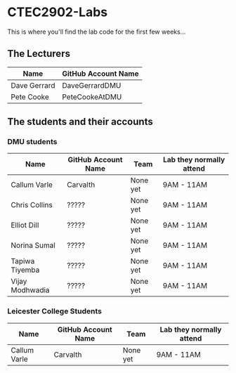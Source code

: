 # CTEC2902-Labs

This is where you'll find the lab code for the first few weeks...

## The Lecturers

Name | GitHub Account Name
------------ | -------------
Dave Gerrard | DaveGerrardDMU
Pete Cooke | PeteCookeAtDMU

## The students and their accounts

### DMU students

Name | GitHub Account Name | Team | Lab they normally attend
------------ | ------------- | ------------- | -------------
Callum Varle | Carvalth | None yet | 9AM - 11AM
Chris Collins | ????? | None yet | 9AM - 11AM
Elliot Dill | ????? | None yet | 9AM - 11AM
Norina Sumal | ????? | None yet | 9AM - 11AM
Tapiwa Tiyemba | ????? | None yet | 9AM - 11AM
Vijay Modhwadia | ????? | None yet | 9AM - 11AM



### Leicester College Students

Name | GitHub Account Name | Team | Lab they normally attend
------------ | ------------- | ------------- | -------------
Callum Varle | Carvalth | None yet | 9AM - 11AM



